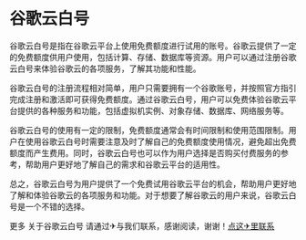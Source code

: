 # 谷歌云白号

谷歌云白号是指在谷歌云平台上使用免费额度进行试用的账号。谷歌云提供了一定的免费额度供用户使用，包括计算、存储、数据库等资源。用户可以通过注册谷歌云白号来体验谷歌云的各项服务，了解其功能和性能。

谷歌云白号的注册流程相对简单，用户只需要拥有一个谷歌账号，并按照官方指引完成注册和激活即可获得免费额度。通过谷歌云白号，用户可以免费体验谷歌云平台提供的各种服务和功能，包括虚拟机实例、对象存储、数据库、网络服务等。

谷歌云白号的使用有一定的限制，免费额度通常会有时间限制和使用范围限制。用户在使用谷歌云白号时需要注意及时了解自己的免费额度使用情况，避免超出免费额度而产生费用。同时，谷歌云白号也可以作为用户选择是否购买付费服务的参考，帮助用户更好地了解自己的需求和谷歌云平台的适用性。

总之，谷歌云白号为用户提供了一个免费试用谷歌云平台的机会，帮助用户更好地了解和体验谷歌云的各项服务和功能。对于想要了解谷歌云的用户来说，谷歌云白号是一个不错的选择。

更多 关于谷歌云白号 请通过✈与我们联系，感谢阅读，谢谢！[点这✈里联系](https://b.k02.cc)